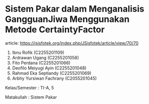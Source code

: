# Sistem Pakar dalam Menganalisis GangguanJiwa Menggunakan Metode CertaintyFactor
article: https://jsisfotek.org/index.php/JSisfotek/article/view/70/70

1. Ibnu Rofik (C2255201109)
2. Ardrawan Ugang (C2255201058)
3. Fito Perdana (C2255201066)
4. Deofilo Meiyugi Ayin (C2255201048)
5. Rahmad Eka Septiandy (C2255201069)
6. Arbhy Yursiwan Fachrany (C2055201045)

Kelas/Semester	: TI-A, 5

Matakuliah	: Sistem Pakar
